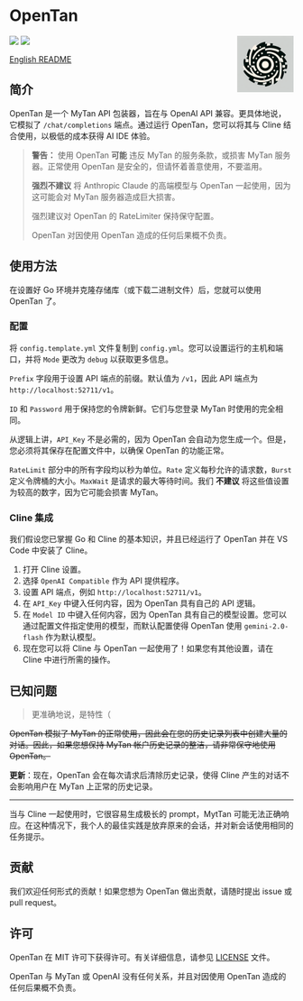 # OpenTan

<div align="right">
<img src="./icon.jpg" width="100" align="right" />
</div>
<img src="https://img.shields.io/github/license/ShinoharaHaruna/OpenTan" />
<img src="https://img.shields.io/github/go-mod/go-version/ShinoharaHaruna/OpenTan" />

[English README](README.md)

## 简介

OpenTan 是一个 MyTan API 包装器，旨在与 OpenAI API 兼容。更具体地说，它模拟了 `/chat/completions` 端点。通过运行 OpenTan，您可以将其与 Cline 结合使用，以极低的成本获得 AI IDE 体验。

> **警告：** 使用 OpenTan **可能** 违反 MyTan 的服务条款，或损害 MyTan 服务器。正常使用 OpenTan 是安全的，但请怀着善意使用，不要滥用。
>
> **强烈不建议** 将 Anthropic Claude 的高端模型与 OpenTan 一起使用，因为这可能会对 MyTan 服务器造成巨大损害。
>
> 强烈建议对 OpenTan 的 RateLimiter 保持保守配置。
>
> OpenTan 对因使用 OpenTan 造成的任何后果概不负责。

## 使用方法

在设置好 Go 环境并克隆存储库（或下载二进制文件）后，您就可以使用 OpenTan 了。

### 配置

将 `config.template.yml` 文件复制到 `config.yml`。您可以设置运行的主机和端口，并将 `Mode` 更改为 `debug` 以获取更多信息。

`Prefix` 字段用于设置 API 端点的前缀。默认值为 `/v1`，因此 API 端点为 `http://localhost:52711/v1`。

`ID` 和 `Password` 用于保持您的令牌新鲜。它们与您登录 MyTan 时使用的完全相同。

从逻辑上讲，`API_Key` 不是必需的，因为 OpenTan 会自动为您生成一个。但是，您必须将其保存在配置文件中，以确保 OpenTan 的功能正常。

`RateLimit` 部分中的所有字段均以秒为单位。`Rate` 定义每秒允许的请求数，`Burst` 定义令牌桶的大小。`MaxWait` 是请求的最大等待时间。我们 **不建议** 将这些值设置为较高的数字，因为它可能会损害 MyTan。

### Cline 集成

我们假设您已掌握 Go 和 Cline 的基本知识，并且已经运行了 OpenTan 并在 VS Code 中安装了 Cline。

1. 打开 Cline 设置。
2. 选择 `OpenAI Compatible` 作为 API 提供程序。
3. 设置 API 端点，例如 `http://localhost:52711/v1`。
4. 在 `API_Key` 中键入任何内容，因为 OpenTan 具有自己的 API 逻辑。
5. 在 `Model ID` 中键入任何内容，因为 OpenTan 具有自己的模型设置。您可以通过配置文件指定使用的模型，而默认配置使得 OpenTan 使用 `gemini-2.0-flash` 作为默认模型。
6. 现在您可以将 Cline 与 OpenTan 一起使用了！如果您有其他设置，请在 Cline 中进行所需的操作。

## 已知问题

> 更准确地说，是特性（

~~OpenTan 模拟了 MyTan 的正常使用，因此会在您的历史记录列表中创建大量的对话。因此，如果您想保持 MyTan 帐户历史记录的整洁，请非常保守地使用 OpenTan。~~

**更新**：现在，OpenTan 会在每次请求后清除历史记录，使得 Cline 产生的对话不会影响用户在 MyTan 上正常的历史记录。

---

当与 Cline 一起使用时，它很容易生成极长的 prompt，MytTan 可能无法正确响应。在这种情况下，我个人的最佳实践是放弃原来的会话，并对新会话使用相同的任务提示。

## 贡献

我们欢迎任何形式的贡献！如果您想为 OpenTan 做出贡献，请随时提出 issue 或 pull request。

## 许可

OpenTan 在 MIT 许可下获得许可。有关详细信息，请参见 [LICENSE](LICENSE) 文件。

OpenTan 与 MyTan 或 OpenAI 没有任何关系，并且对因使用 OpenTan 造成的任何后果概不负责。
